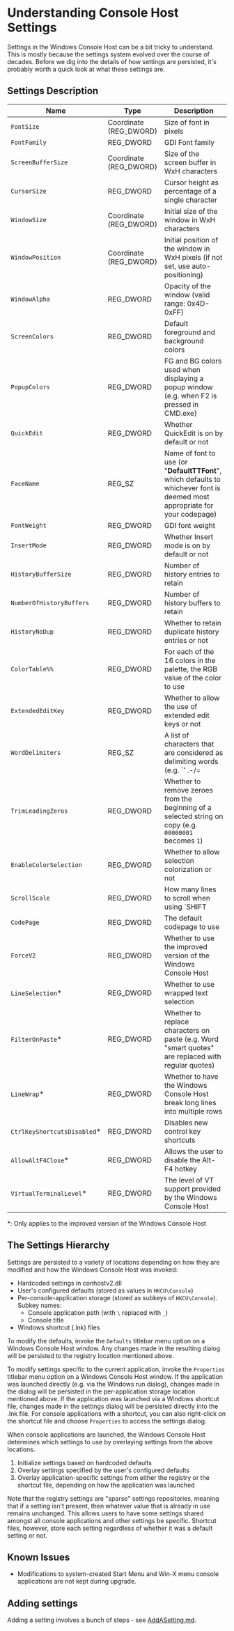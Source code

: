 # Understanding Console Host Settings

Settings in the Windows Console Host can be a bit tricky to understand. This is mostly because the settings system evolved over the course of decades. Before we dig into the details of how settings are persisted, it's probably worth a quick look at what these settings are.

## Settings Description

|Name                       |Type                   |Description                           |
|---------------------------|-----------------------|--------------------------------------|
|`FontSize`                 |Coordinate (REG_DWORD) |Size of font in pixels                |
|`FontFamily`               |REG_DWORD              |GDI Font family                       |
|`ScreenBufferSize`         |Coordinate (REG_DWORD) |Size of the screen buffer in WxH characters |
|`CursorSize`               |REG_DWORD              |Cursor height as percentage of a single character |
|`WindowSize`               |Coordinate (REG_DWORD) |Initial size of the window in WxH characters |
|`WindowPosition`           |Coordinate (REG_DWORD) |Initial position of the window in WxH pixels (if not set, use auto-positioning) |
|`WindowAlpha`              |REG_DWORD              |Opacity of the window (valid range: 0x4D-0xFF) |
|`ScreenColors`             |REG_DWORD              |Default foreground and background colors |
|`PopupColors`              |REG_DWORD              |FG and BG colors used when displaying a popup window (e.g. when F2 is pressed in CMD.exe) |
|`QuickEdit`                |REG_DWORD              |Whether QuickEdit is on by default or not |
|`FaceName`                 |REG_SZ                 |Name of font to use (or "__DefaultTTFont__", which defaults to whichever font is deemed most appropriate for your codepage) |
|`FontWeight`               |REG_DWORD              |GDI font weight                       |
|`InsertMode`               |REG_DWORD              |Whether Insert mode is on by default or not |
|`HistoryBufferSize`        |REG_DWORD              |Number of history entries to retain   |
|`NumberOfHistoryBuffers`   |REG_DWORD              |Number of history buffers to retain   |
|`HistoryNoDup`             |REG_DWORD              |Whether to retain duplicate history entries or not |
|`ColorTable%%`             |REG_DWORD              |For each of the 16 colors in the palette, the RGB value of the color to use |
|`ExtendedEditKey`          |REG_DWORD              |Whether to allow the use of extended edit keys or not |
|`WordDelimiters`           |REG_SZ                 |A list of characters that are considered as delimiting words (e.g. `' .-/\=|,()[]{}'`) |
|`TrimLeadingZeros`         |REG_DWORD              |Whether to remove zeroes from the beginning of a selected string on copy (e.g. `00000001` becomes `1`) |
|`EnableColorSelection`     |REG_DWORD              |Whether to allow selection colorization or not |
|`ScrollScale`              |REG_DWORD              |How many lines to scroll when using `SHIFT|Scroll Wheel` |
|`CodePage`                 |REG_DWORD              |The default codepage to use           |
|`ForceV2`                  |REG_DWORD              |Whether to use the improved version of the Windows Console Host |
|`LineSelection`*           |REG_DWORD              |Whether to use wrapped text selection |
|`FilterOnPaste`*           |REG_DWORD              |Whether to replace characters on paste (e.g. Word "smart quotes" are replaced with regular quotes) |
|`LineWrap`*                |REG_DWORD              |Whether to have the Windows Console Host break long lines into multiple rows |
|`CtrlKeyShortcutsDisabled`*|REG_DWORD              |Disables new control key shortcuts    |
|`AllowAltF4Close`*         |REG_DWORD              |Allows the user to disable the Alt-F4 hotkey |
|`VirtualTerminalLevel`*    |REG_DWORD              |The level of VT support provided by the Windows Console Host |

*: Only applies to the improved version of the Windows Console Host

## The Settings Hierarchy

Settings are persisted to a variety of locations depending on how they are modified and how the Windows Console Host was invoked:
* Hardcoded settings in conhostv2.dll
* User's configured defaults (stored as values in `HKCU\Console`)
* Per-console-application storage (stored as subkeys of `HKCU\Console`). Subkey names:
  * Console application path (with `\` replaced with `_`)
  * Console title
* Windows shortcut (.lnk) files

To modify the defaults, invoke the `Defaults` titlebar menu option on a Windows Console Host window. Any changes made in the resulting dialog will be persisted to the registry location mentioned above.

To modify settings specific to the current application, invoke the `Properties` titlebar menu option on a Windows Console Host window. If the application was launched directly (e.g. via the Windows run dialog), changes made in the dialog will be persisted in the per-application storage location mentioned above. If the application was launched via a Windows shortcut file, changes made in the settings dialog will be persisted directly into the .lnk file. For console applications with a shortcut, you can also right-click on the shortcut file and choose `Properties` to access the settings dialog.

When console applications are launched, the Windows Console Host determines which settings to use by overlaying settings from the above locations.

1. Initialize settings based on hardcoded defaults
2. Overlay settings specified by the user's configured defaults
3. Overlay application-specific settings from either the registry or the shortcut file, depending on how the application was launched

Note that the registry settings are "sparse" settings repositories, meaning that if a setting isn't present, then whatever value that is already in use remains unchanged. This allows users to have some settings shared amongst all console applications and other settings be specific. Shortcut files, however, store each setting regardless of whether it was a default setting or not.

## Known Issues

* Modifications to system-created Start Menu and Win-X menu console applications are not kept during upgrade.

## Adding settings

Adding a setting involves a bunch of steps - see [AddASetting.md](AddASetting.md).
